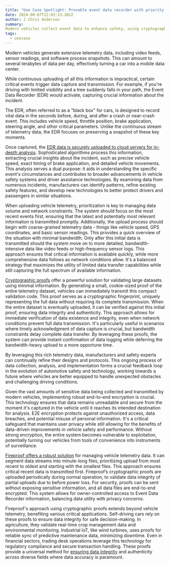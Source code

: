 ```yaml
---
title: "Use Case Spotlight: Provable event data recorder with priority delivery"
date: 2024-08-07T22:03:13.201Z
author: J Chris Anderson
summary: 
Modern vehicles collect event data to enhance safety, using cryptographic proofs to ensure data integrity and security. Event Data Recorders (EDRs) capture critical information during incidents, providing valuable insights for safety improvements and analysis. By prioritizing data uploads and leveraging cryptographic proofs, manufacturers can enhance safety features and protect user privacy.
tags:
  - usecase
---
```

Modern vehicles generate extensive telemetry data, including video feeds, sensor readings, and software process snapshots. This can amount to several terabytes of data per day, effectively turning a car into a mobile data center.

While continuous uploading of all this information is impractical, certain critical events trigger data capture and transmission. For example, if you're driving with limited visibility and a tree suddenly falls in your path, the Event Data Recorder (EDR) would activate, capturing crucial information about the incident.

The EDR, often referred to as a "black box" for cars, is designed to record vital data in the seconds before, during, and after a crash or near-crash event. This includes vehicle speed, throttle position, brake application, steering angle, and other critical parameters. Unlike the continuous stream of telemetry data, the EDR focuses on preserving a snapshot of these key moments.

Once captured, the [EDR data is securely uploaded to cloud servers for in-depth analysis](https://www.degruyter.com/document/doi/10.1515/eng-2020-0007/html). Sophisticated algorithms process this information, extracting crucial insights about the incident, such as precise vehicle speed, exact timing of brake application, and detailed vehicle movements. This analysis serves a dual purpose: it aids in understanding the specific event's circumstances and contributes to broader advancements in vehicle safety systems and driver assistance technologies. By examining data from numerous incidents, manufacturers can identify patterns, refine existing safety features, and develop new technologies to better protect drivers and passengers in similar situations.

When uploading vehicle telemetry, prioritization is key to managing data volume and network constraints. The system should focus on the most recent events first, ensuring that the latest and potentially most relevant information is transmitted promptly. Additionally, the upload process should begin with coarse-grained telemetry data - things like vehicle speed, GPS coordinates, and basic sensor readings. This provides a quick overview of the situation with minimal bandwidth. Only after this initial data is transmitted should the system move on to more detailed, bandwidth-intensive data like video feeds or high-frequency sensor logs. This approach ensures that critical information is available quickly, while more comprehensive data follows as network conditions allow. It's a balanced strategy that maximizes the utility of limited data transfer capabilities while still capturing the full spectrum of available information.

[Cryptographic proofs](https://fireproof.storage/posts/from-mlops-to-point-of-sale:-merkle-proofs-and-data-locality/) offer a powerful solution for validating large datasets using minimal information. By generating a small, cookie-sized proof of the entire telemetry dataset, vehicles can immediately transmit this compact validation code. This proof serves as a cryptographic fingerprint, uniquely representing the full data without requiring its complete transmission. When the entire dataset is eventually uploaded, it can be verified against this initial proof, ensuring data integrity and authenticity. This approach allows for immediate verification of data existence and integrity, even when network conditions prevent full data transmission. It's particularly useful in scenarios where timely acknowledgment of data capture is crucial, but bandwidth constraints delay complete data transfer. By leveraging these proofs, the system can provide instant confirmation of data logging while deferring the bandwidth-heavy upload to a more opportune time.

By leveraging this rich telemetry data, manufacturers and safety experts can continually refine their designs and protocols. This ongoing process of data collection, analysis, and implementation forms a crucial feedback loop in the evolution of automotive safety and technology, working towards a future where vehicles are better equipped to handle unexpected obstacles and challenging driving conditions.

Given the vast amounts of sensitive data being collected and transmitted by modern vehicles, implementing robust end-to-end encryption is crucial. This technology ensures that data remains unreadable and secure from the moment it's captured in the vehicle until it reaches its intended destination for analysis. E2E encryption protects against unauthorized access, data breaches, and potential misuse of personal information. It's a critical safeguard that maintains user privacy while still allowing for the benefits of data-driven improvements in vehicle safety and performance. Without strong encryption, the entire system becomes vulnerable to exploitation, potentially turning our vehicles from tools of convenience into instruments of surveillance.

[Fireproof offers a robust solution](https://fireproof.storage/posts/understanding-the-fireproof-value-proposition/) for managing vehicle telemetry data. It can segment data streams into minute-long files, prioritizing upload from most recent to oldest and starting with the smallest files. This approach ensures critical recent data is transmitted first. Fireproof’s cryptographic proofs are uploaded periodically during normal operation, to validate data integrity of partial uploads due to before power loss. For security, proofs can be sent without exposing sensitive information, and all data files are end-to-end encrypted. This system allows for owner-controlled access to Event Data Recorder information, balancing data utility with privacy concerns.

Fireproof's approach using cryptographic proofs extends beyond vehicle telemetry, benefiting various critical applications. Self-driving cars rely on these proofs to ensure data integrity for safe decision-making. In agriculture, they validate real-time crop management data and environmental monitoring. Industrial IoT, like wind turbines, uses proofs for reliable sync of predictive maintenance data, minimizing downtime. Even in financial sectors, trading desk operations leverage this technology for regulatory compliance and secure transaction handling. These proofs provide a universal method for [ensuring data integrity](https://fireproof.storage/posts/why-verifiable-crdts-are-the-future-of-web-data/) and authenticity across diverse fields where data accuracy is paramount.
